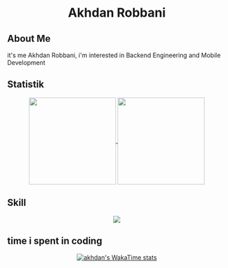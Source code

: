 <div align=center> <h1>Akhdan Robbani</h1> </div>



## About Me

 it's me Akhdan Robbani, i'm interested in Backend Engineering and Mobile Development 


## Statistik
<div align=center>
<a href="https://github.com/anuraghazra/github-readme-stats">
  <img height=200 align="center" src="https://github-readme-stats.vercel.app/api?username=akhdanre&rank_icon=github&bg_color=000000&text_color=FFFFFF" />
</a>
<a href="https://github.com/anuraghazra/convoychat">
  <img height=200 align="center" src="https://github-readme-stats.vercel.app/api/top-langs?username=akhdanre&layout=compact&langs_count=8&card_width=320&bg_color=000000&text_color=FFFFFF" />
</a>
</div>

## Skill


<p align="center">
  <a href="https://skillicons.dev">
    <img src="https://skillicons.dev/icons?perline=10&i=debian,windows,ubuntu,git,github,javascript,nodejs,express,python,fastapi,go,php,laravel,java,dart,flutter,mysql,postgres,mongodb,postman,figma" />
  </a>
</p>

 
## time i spent in coding 

<div align=center>
    <a href="https://wakatime.com/@AkhdanRe">
        <img src="https://github-readme-stats.vercel.app/api/wakatime?username=akhdanre&layout=compact&bg_color=000000&text_color=ffffff&langs_count=10" alt="akhdan's WakaTime stats">
    </a>
</div>








